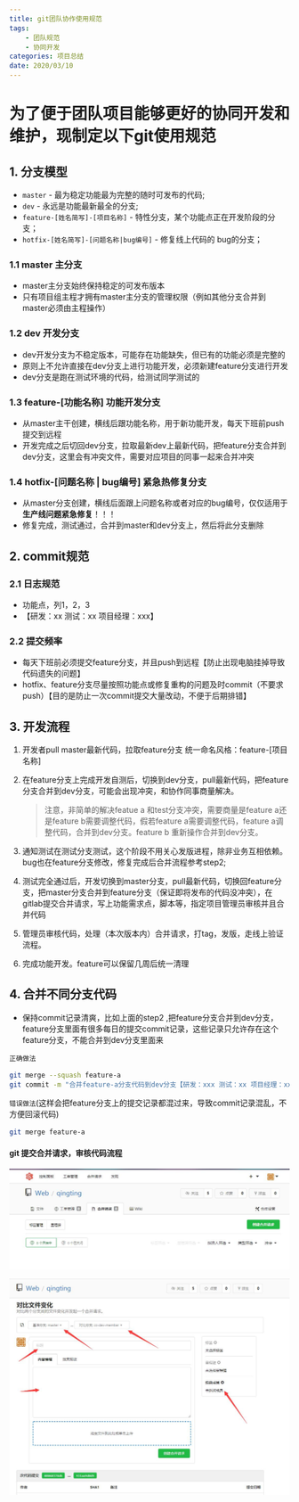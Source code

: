 ```yaml
---
title: git团队协作使用规范
tags: 
    - 团队规范
    - 协同开发
categories: 项目总结
date: 2020/03/10
---
```


# 为了便于团队项目能够更好的协同开发和维护，现制定以下git使用规范

## 1. 分支模型

+ `master` - 最为稳定功能最为完整的随时可发布的代码;
+ `dev` - 永远是功能最新最全的分支;
+ `feature-[姓名简写]-[项目名称]` - 特性分支，某个功能点正在开发阶段的分支；
+ `hotfix-[姓名简写]-[问题名称|bug编号]` - 修复线上代码的 bug的分支；

### 1.1 master 主分支
    
+ master主分支始终保持稳定的可发布版本
+ 只有项目组主程才拥有master主分支的管理权限（例如其他分支合并到master必须由主程操作）

### 1.2 dev 开发分支
+ dev开发分支为不稳定版本，可能存在功能缺失，但已有的功能必须是完整的
+ 原则上不允许直接在dev分支上进行功能开发，必须新建feature分支进行开发
+ dev分支是跑在测试环境的代码，给测试同学测试的

### 1.3 feature-[功能名称] 功能开发分支
+ 从master主干创建，横线后跟功能名称，用于新功能开发，每天下班前push提交到远程
+ 开发完成之后切回dev分支，拉取最新dev上最新代码，把feature分支合并到dev分支，这里会有冲突文件，需要对应项目的同事一起来合并冲突

### 1.4 hotfix-[问题名称 | bug编号] 紧急热修复分支
+ 从master分支创建，横线后面跟上问题名称或者对应的bug编号，仅仅适用于**生产线问题紧急修复**！！！
+ 修复完成，测试通过，合并到master和dev分支上，然后将此分支删除


## 2. commit规范

### 2.1 日志规范
+ 功能点，列1，2，3
+ 【研发：xx 测试：xx 项目经理：xxx】

### 2.2 提交频率
+ 每天下班前必须提交feature分支，并且push到远程【防止出现电脑挂掉导致代码遗失的问题】
+ hotfix、feature分支尽量按照功能点或修复重构的问题及时commit（不要求push）【目的是防止一次commit提交大量改动，不便于后期排错】


## 3. 开发流程
1. 开发者pull master最新代码，拉取feature分支 统一命名风格：feature-[项目名称]
2. 在feature分支上完成开发自测后，切换到dev分支，pull最新代码，把feature分支合并到dev分支，可能会出现冲突，和协作同事商量解决。

    > 注意，非简单的解决featue a 和test分支冲突，需要商量是feature a还是feature b需要调整代码，假若feature a需要调整代码，feature a调整代码，合并到dev分支。feature b 重新操作合并到dev分支。

3. 通知测试在测试分支测试，这个阶段不用关心发版进程，除非业务互相依赖。bug也在feature分支修改，修复完成后合并流程参考step2;
4. 测试完全通过后，开发切换到master分支，pull最新代码，切换回feature分支，把master分支合并到feature分支（保证即将发布的代码没冲突），在gitlab提交合并请求，写上功能需求点，脚本等，指定项目管理员审核并且合并代码
5. 管理员审核代码，处理（本次版本内）合并请求，打tag，发版，走线上验证流程。
6. 完成功能开发。feature可以保留几周后统一清理


## 4. 合并不同分支代码

+ 保持commit记录清爽，比如上面的step2 ,把feature分支合并到dev分支，feature分支里面有很多每日的提交commit记录，这些记录只允许存在这个feature分支，不能合并到dev分支里面来

`正确做法`
``` bash
git merge --squash feature-a  
git commit -m "合并feature-a分支代码到dev分支【研发：xxx 测试：xx 项目经理：xxx】"
```

`错误做法`(这样会把feature分支上的提交记录都混过来，导致commit记录混乱，不方便回滚代码)
```bash
git merge feature-a 
```


#### git 提交合并请求，审核代码流程


![合并请求](./git-standard/pull_request1.jpg)

![创建合并请求](./git-standard/pull_request2.jpg)


